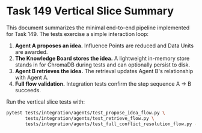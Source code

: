 # Task 149 Vertical Slice Summary

This document summarizes the minimal end-to-end pipeline implemented for Task 149. The tests exercise a simple interaction loop:

1. **Agent A proposes an idea.** Influence Points are reduced and Data Units are awarded.
2. **The Knowledge Board stores the idea.** A lightweight in-memory store stands in for ChromaDB during tests and can optionally persist to disk.
3. **Agent B retrieves the idea.** The retrieval updates Agent B's relationship with Agent A.
4. **Full flow validation.** Integration tests confirm the step sequence A → B succeeds.

Run the vertical slice tests with:

```bash
pytest tests/integration/agents/test_propose_idea_flow.py \
       tests/integration/agents/test_retrieve_flow.py \
       tests/integration/agents/test_full_conflict_resolution_flow.py -m integration -q
```
